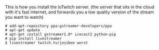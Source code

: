 This is how you install the loTwitch server. (the server that sits in the cloud with it's fast internet, and forwards you a low quality version of the stream you want to watch)

```
# add-apt-repository ppa:gstreamer-developers/ppa
# apt-get update
# apt-get install gstreamer1.0* icecast2 python-pip
# pip install livestreamer
$ livestreamer twitch.tv/josibee worst
```
